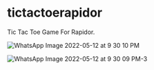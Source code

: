# tictactoerapidor

Tic Tac Toe Game For Rapidor.


![WhatsApp Image 2022-05-12 at 9 30 10 PM](https://user-images.githubusercontent.com/105424650/168117013-b00476c7-485f-455d-af6f-ace1bfd24c94.jpeg)



![WhatsApp Image 2022-05-12 at 9 30 09 PM-3](https://user-images.githubusercontent.com/105424650/168117250-76cc430b-aeec-483b-aef5-16cc9e896140.jpeg)
